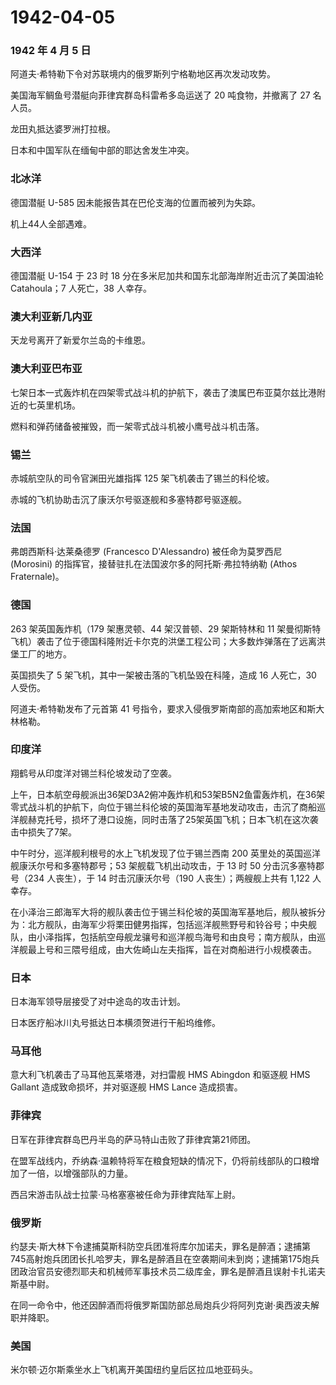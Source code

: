 # 1942-04-05

### 1942 年 4 月 5 日

阿道夫·希特勒下令对苏联境内的俄罗斯列宁格勒地区再次发动攻势。

美国海军鲷鱼号潜艇向菲律宾群岛科雷希多岛运送了 20 吨食物，并撤离了 27
名人员。

龙田丸抵达婆罗洲打拉根。

日本和中国军队在缅甸中部的耶达舍发生冲突。

### 北冰洋

德国潜艇 U-585 因未能报告其在巴伦支海的位置而被列为失踪。

机上44人全部遇难。

### 大西洋

德国潜艇 U-154 于 23 时 18
分在多米尼加共和国东北部海岸附近击沉了美国油轮 Catahoula；7 人死亡，38
人幸存。

### 澳大利亚新几内亚

天龙号离开了新爱尔兰岛的卡维恩。

### 澳大利亚巴布亚

七架日本一式轰炸机在四架零式战斗机的护航下，袭击了澳属巴布亚莫尔兹比港附近的七英里机场。

燃料和弹药储备被摧毁，而一架零式战斗机被小鹰号战斗机击落。

### 锡兰

赤城航空队的司令官渊田光雄指挥 125 架飞机袭击了锡兰的科伦坡。

赤城的飞机协助击沉了康沃尔号驱逐舰和多塞特郡号驱逐舰。

### 法国

弗朗西斯科·达莱桑德罗 (Francesco D\'Alessandro) 被任命为莫罗西尼
(Morosini) 的指挥官，接替驻扎在法国波尔多的阿托斯·弗拉特纳勒 (Athos
Fraternale)。

### 德国

263 架英国轰炸机（179 架惠灵顿、44 架汉普顿、29 架斯特林和 11
架曼彻斯特飞机）袭击了位于德国科隆附近卡尔克的洪堡工程公司；大多数炸弹落在了远离洪堡工厂的地方。

英国损失了 5 架飞机，其中一架被击落的飞机坠毁在科隆，造成 16 人死亡，30
人受伤。

阿道夫·希特勒发布了元首第 41
号指令，要求入侵俄罗斯南部的高加索地区和斯大林格勒。

### 印度洋

翔鹤号从印度洋对锡兰科伦坡发动了空袭。

上午，日本航空母舰派出36架D3A2俯冲轰炸机和53架B5N2鱼雷轰炸机，在36架零式战斗机的护航下，向位于锡兰科伦坡的英国海军基地发动攻击，击沉了商船巡洋舰赫克托号，损坏了港口设施，同时击落了25架英国飞机；日本飞机在这次袭击中损失了7架。

中午时分，巡洋舰利根号的水上飞机发现了位于锡兰西南 200
英里处的英国巡洋舰康沃尔号和多塞特郡号；53 架舰载飞机出动攻击，于 13 时
50 分击沉多塞特郡号（234 人丧生），于 14 时击沉康沃尔号（190
人丧生）；两艘舰上共有 1,122 人幸存。

在小泽治三郎海军大将的舰队袭击位于锡兰科伦坡的英国海军基地后，舰队被拆分为：北方舰队，由海军少将栗田健男指挥，包括巡洋舰熊野号和铃谷号；中央舰队，由小泽指挥，包括航空母舰龙骧号和巡洋舰鸟海号和由良号；南方舰队，由巡洋舰最上号和三隈号组成，由大佐崎山左夫指挥，旨在对商船进行小规模袭击。

### 日本

日本海军领导层接受了对中途岛的攻击计划。

日本医疗船冰川丸号抵达日本横须贺进行干船坞维修。

### 马耳他

意大利飞机袭击了马耳他瓦莱塔港，对扫雷舰 HMS Abingdon 和驱逐舰 HMS
Gallant 造成致命损坏，并对驱逐舰 HMS Lance 造成损害。

### 菲律宾

日军在菲律宾群岛巴丹半岛的萨马特山击败了菲律宾第21师团。

在盟军战线内，乔纳森·温赖特将军在粮食短缺的情况下，仍将前线部队的口粮增加了一倍，以增强部队的力量。

西吕宋游击队战士拉蒙·马格塞塞被任命为菲律宾陆军上尉。

### 俄罗斯

约瑟夫·斯大林下令逮捕莫斯科防空兵团准将库尔加诺夫，罪名是醉酒；逮捕第745高射炮兵团团长扎哈罗夫，罪名是醉酒且在空袭期间未到岗；逮捕第175炮兵团政治官员安德烈耶夫和机械师军事技术员二级库金，罪名是醉酒且误射卡扎诺夫斯基中尉。

在同一命令中，他还因醉酒而将俄罗斯国防部总局炮兵少将阿列克谢·奥西波夫解职并降职。

### 美国

米尔顿·迈尔斯乘坐水上飞机离开美国纽约皇后区拉瓜地亚码头。